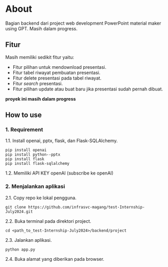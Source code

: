 # About

Bagian backend dari project web development PowerPoint material maker using GPT. Masih dalam progress.

## Fitur
Masih memiliki sedikit fitur yaitu:
- Fitur pilihan untuk mendownload presentasi.
- Fitur tabel riwayat pembuatan presentasi.
- Fitur delete presentasi pada tabel riwayat.
- Fitur *search* presentasi.
- Fitur pilihan update atau buat baru jika presentasi sudah pernah dibuat.

**proyek ini masih dalam progress**

## How to use

### 1. Requirement
1.1. Install openai, pptx, flask, dan Flask-SQLAlchemy. 
```
pip install openai
pip install python--pptx
pip install flask
pip install flask-sqlalchemy
```
1.2. Memiliki API KEY openAI (subscribe ke openAI)

### 2. Menjalankan aplikasi

2.1. Copy repo ke lokal pengguna.
```
git clone https://github.com/infrasvc-magang/test-Internship-July2024.git
```

2.2. Buka terminal pada direktori project.
```
cd <path_to_test-Internship-July2024>/backend/project
```

2.3. Jalankan aplikasi.
```
python app.py
```

2.4. Buka alamat yang diberikan pada browser.


